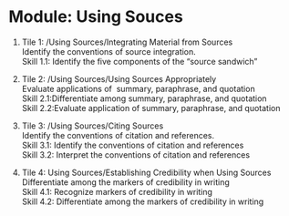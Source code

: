 # Module: Using Souces
1. Tile 1: /Using Sources/Integrating Material from Sources   
Identify the conventions of source integration.    
Skill 1.1: Identify the five components of the “source sandwich”    

2. Tile 2: /Using Sources/Using Sources Appropriately  
Evaluate applications of  summary, paraphrase, and quotation         
Skill 2.1:Differentiate among summary, paraphrase, and quotation   
Skill 2.2:Evaluate application of summary, paraphrase, and quotation   

3. Tile 3: /Using Sources/Citing Sources  
Identify the conventions of citation and references.    
Skill 3.1: Identify the conventions of citation and references   
Skill 3.2: Interpret the conventions of citation and references  

4. Tile 4: Using Sources/Establishing Credibility when Using Sources  
Differentiate among the markers of credibility in writing    
Skill 4.1: Recognize markers of credibility in writing   
Skill 4.2: Differentiate among the markers of credibility in writing  
